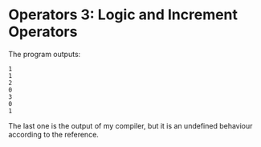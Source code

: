 # Operators 3: Logic and Increment Operators

The program outputs:

	1
	1
	2
	0
	3
	0
	1

The last one is the output of my compiler, but it is an undefined behaviour
according to the reference.
